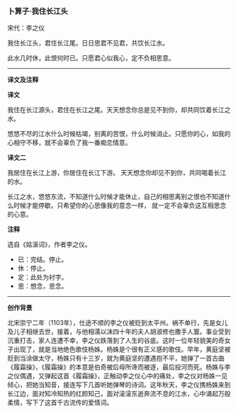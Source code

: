 ### 卜算子·我住长江头

宋代：李之仪

我住长江头，君住长江尾。日日思君不见君，共饮长江水。

此水几时休，此恨何时已。只愿君心似我心，定不负相思意。

---

**译文及注释**

**译文**

我住在长江源头，君住在长江之尾。天天想念你总是见不到你，却共同饮着长江之水。

悠悠不尽的江水什么时候枯竭，别离的苦恨，什么时候消止。只愿你的心，如我的心相守不移，就不会辜负了我一番痴恋情意。

**译文二**

我居住在长江上游，你居住在长江下游。 天天想念你却见不到你，共同喝着长江的水。

长江之水，悠悠东流，不知道什么时候才能休止，自己的相思离别之恨也不知道什么时候才能停歇。只希望你的心思像我的意念一样， 就一定不会辜负这互相思念的心意。

**注释**

选自《姑溪词》，作者李之仪。

* 已：完结。停止。
* 休：停止。
* 定：此处为衬字。
* 思：想念，思念。

---

**创作背景**

北宋崇宁二年（1103年），仕途不顺的李之仪被贬到太平州。祸不单行，先是女儿及儿子相继去世，接着，与他相濡以沫四十年的夫人胡淑修也撒手人寰。事业受到沉重打击，家人连遭不幸，李之仪跌落到了人生的谷底。这时一位年轻貌美的奇女子出现了，就是当地绝色歌伎杨姝。杨姝是个很有正义感的歌伎。早年，黄庭坚被贬到当涂做太守，杨姝只有十三岁，就为黄庭坚的遭遇抱不平，她弹了一首古曲《履霜操》，《履霜操》的本意是伯奇被后母所谗而被逐，最后投河而死。杨姝与李之仪偶遇，又弹起这首《履霜操》，正触动李之仪心中的痛处，李之仪对杨姝一见倾心，把她当知音，接连写下几首听她弹琴的诗词。这年秋天，李之仪携杨姝来到长江边，面对知冷知热的红颜知己，面对滚滚东逝奔流不息的江水，心中涌起万般柔情，写下了这首千古流传的爱情词。
